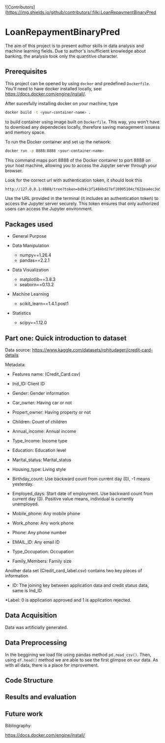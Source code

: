 ![Contributors](https://img.shields.io/github/contributors/:filki:LoanRepaymentBinaryPred



# LoanRepaymentBinaryPred
The aim of this project is to present author skills in data analysis and machine learning fields. Due to author's isnufficient knowledge about banking, the analysis took only the quantitive character.


## Prerequisites
This project can be opened by using ``docker`` and predefined ```Dockerfile```. You'll need to have docker installed locally, see:
https://docs.docker.com/engine/install/.

After sucesfully installing docker on your machine, type
```bash
docker build -t <your-container-name> .
```

to build container using image built on ```Dockerfile```. This way, you won't have to download any dependecies locally, therefore saving management issuess and memory space.

To run the Docker container and set up the network:

```bash
docker run -p 8888:8888 <your-container-name>
```
This command maps port 8888 of the Docker container to port 8888 on your host machine, allowing you to access the Jupyter server through your browser. 

Look for the correct url with authentication token, it should look this

```bash
http://127.0.0.1:8888/tree?token=bd94c3f1484bd27ef10905104cf622ea4ec3a5fd23563ef6
```

Use the URL provided in the terminal (it includes an authentication token) to access the Jupyter server securely. This token ensures that only authorized users can access the Jupyter environment.

## Packages used
* General Purpose
    
* Data Manipulation
    * numpy==1.26.4
    * pandas==2.2.1
* Data Visualization
    * matplotlib==3.8.3
    * seaborn==0.13.2
* Machine Learning
    * scikit_learn==1.4.1.post1
* Statistics
    * scipy==1.12.0




## Part one: Quick introduction to dataset
Data source:
https://www.kaggle.com/datasets/rohitudageri/credit-card-details

Metadata:
* Features name: (Credit_Card.csv)

* Ind_ID: Client ID

* Gender: Gender information

* Car_owner: Having car or not

* Propert_owner: Having property or not

* Children: Count of children

* Annual_income: Annual income

* Type_Income: Income type

* Education: Education level

* Marital_status: Marital_status

* Housing_type: Living style

* Birthday_count: Use backward count from current day (0), -1 means yesterday.

* Employed_days: Start date of employment. Use backward count from current day (0). Positive value means, individual is currently unemployed.

* Mobile_phone: Any mobile phone

* Work_phone: Any work phone

* Phone: Any phone number

* EMAIL_ID: Any email ID

* Type_Occupation: Occupation

* Family_Members: Family size

Another data set (Credit_card_label.csv) contains two key pieces of information

* ID: The joining key between application data and credit status data, same is Ind_ID

*Label: 0 is application approved and 1 is application rejected.
## Data Acquisition
Data was artificially generated.
## Data Preprocessing
In the beggining we load file using pandas method ```pd.read_csv()```. Then, using ```df.head()```
method we are able to see the first glimpse on our data. As with all data, there is a place for improvement.
## Code Structure

## Results and evaluation

## Future work

Bibliography:

https://docs.docker.com/engine/install/

